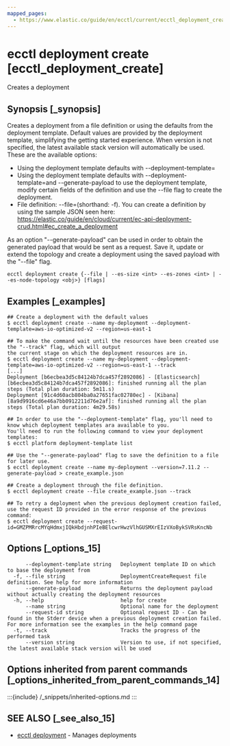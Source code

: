 ```yaml
---
mapped_pages:
  - https://www.elastic.co/guide/en/ecctl/current/ecctl_deployment_create.html
---
```


# ecctl deployment create [ecctl_deployment_create]

Creates a deployment


## Synopsis [_synopsis]

Creates a deployment from a file definition or using the defaults from the deployment template. Default values are provided by the deployment template, simplifying the getting started experience. When version is not specified, the latest available stack version will automatically be used. These are the available options:

* Using the deployment template defaults with --deployment-template=<deployment template="" id=""></deployment>
* Using the deployment template defaults with --deployment-template=<deployment template="" id="">and --generate-payload to use the deployment template, modify certain fields of the definition and use the --file flag to create the deployment.</deployment>
* File definition: --file=<file path="">(shorthand: -f). You can create a definition by using the sample JSON seen here: [https://elastic.co/guide/en/cloud/current/ec-api-deployment-crud.html#ec_create_a_deployment</file>](https://elastic.co/guide/en/cloud/current/ec-api-deployment-crud.md#ec_create_a_deployment</file>)

As an option "--generate-payload" can be used in order to obtain the generated payload that would be sent as a request. Save it, update or extend the topology and create a deployment using the saved payload with the "--file" flag.

```
ecctl deployment create {--file | --es-size <int> --es-zones <int> | --es-node-topology <obj>} [flags]
```


## Examples [_examples]

```
## Create a deployment with the default values
$ ecctl deployment create --name my-deployment --deployment-template=aws-io-optimized-v2 --region=us-east-1

## To make the command wait until the resources have been created use the "--track" flag, which will output
the current stage on which the deployment resources are in.
$ ecctl deployment create --name my-deployment --deployment-template=aws-io-optimized-v2 --region=us-east-1 --track
[...]
Deployment [b6ecbea3d5c84124b7dca457f2892086] - [Elasticsearch][b6ecbea3d5c84124b7dca457f2892086]: finished running all the plan steps (Total plan duration: 5m11.s)
Deployment [91c4d60acb804ba0a27651fac02780ec] - [Kibana][8a9d9916cd6e46a7bb0912211d76e2af]: finished running all the plan steps (Total plan duration: 4m29.58s)

## In order to use the "--deployment-template" flag, you'll need to know which deployment templates ara available to you.
You'll need to run the following command to view your deployment templates:
$ ecctl platform deployment-template list

## Use the "--generate-payload" flag to save the definition to a file for later use.
$ ecctl deployment create --name my-deployment --version=7.11.2 --generate-payload > create_example.json

## Create a deployment through the file definition.
$ ecctl deployment create --file create_example.json --track

## To retry a deployment when the previous deployment creation failed, use the request ID provided in the error response of the previous command:
$ ecctl deployment create --request-id=GMZPMRrcMYqHdmxjIQkHbdjnhPIeBElcwrHwzVlhGUSMXrEIzVXoBykSVRsKncNb
```


## Options [_options_15]

```
      --deployment-template string   Deployment template ID on which to base the deployment from
  -f, --file string                  DeploymentCreateRequest file definition. See help for more information
      --generate-payload             Returns the deployment payload without actually creating the deployment resources
  -h, --help                         help for create
      --name string                  Optional name for the deployment
      --request-id string            Optional request ID - Can be found in the Stderr device when a previous deployment creation failed. For more information see the examples in the help command page
  -t, --track                        Tracks the progress of the performed task
      --version string               Version to use, if not specified, the latest available stack version will be used
```


## Options inherited from parent commands [_options_inherited_from_parent_commands_14]

:::{include} /_snippets/inherited-options.md
:::


## SEE ALSO [_see_also_15]

* [ecctl deployment](/reference/ecctl_deployment.md)	 - Manages deployments

